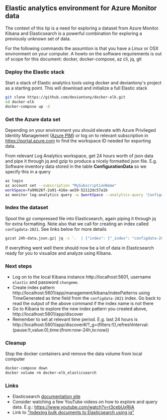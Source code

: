 ## Elastic analytics environment for Azure Monitor data

The context of this tip is a need for exploring a dataset from Azure Monitor. Kibana and Elasticsearch is a powerful combination 
for exploring a previously unknown set of data.


For the following commands the assumtion is that you have a Linux or OSX environment on your computer. 
A howto on the software requirements is out of scope for this document: docker, docker-compose, az cli, jq, git

### Deploy the Elastic stack
Start a stack of Elastic analytics tools using docker and deviantony's project as a starting point. This will download and initialize a full Elastic stack 
```bash
git clone https://github.com/deviantony/docker-elk.git
cd docker-elk
docker-compose up -d
```

### Get the Azure data set
Depending on your environment you should elevate with Azure Privileged Identity Management ([Azure PIM](https://docs.microsoft.com/en-us/azure/role-based-access-control/elevate-access-global-admin?toc=/azure/active-directory/privileged-identity-management/toc.json)) 
or log on to relevant subscription in https://portal.azure.com to find the workspace ID needed for exporting data.

From relevant Log Analytics workspace, get 24 hours worth of json data and pipe it through jq and gzip to produce a nicely formatted json file. 
E.g. Software inventory data stored in the table **ConfigurationData** so we specify this in a query
```bash
az login
az account set --subscription "MySubscriptionName"
workSpace=fa99b26f-2a91-416e-ae59-52112dc57a1b
az monitor log-analytics query -w $workSpace --analytics-query 'ConfigurationData' -t PT24H | jq -c '.[]' | gzip > 24h-data.json.gz
```

### Index the dataset
Spool the gz compressed file into Elasticsearch, again piping it through jq for extra formatting. 
Note also that we call for creating an index called `configdata-2021`. See links below for more details
```bash
gzcat 24h-data.json.gz| jq -c '.  | {"index": {"_index": "configdata-2021", "_type": "doc_type"}}, .' | curl -u elastic:changeme -XPOST "http://localhost:9200/_bulk" -H 'Content-Type: application/json' --data-binary @-
```
If everything went well there should now be a lot of data in Elasticsearch ready for you to visualize and analyze using Kibana. 


### Next steps
- Log on to the local Kibana instance http://localhost:5601, username `elastic` and password `changeme`.
- Create index pattern http://localhost:5601/app/management/kibana/indexPatterns using TimeGenerated as time field from the `configdata-2021` index. Go back to read the output of the above command if the index name is not there
- Go to Kibana to explore the new index pattern you created above, http://localhost:5601/app/discover
- Remember to set at relevant time period. E.g. last 24 hours is
   http://localhost:5601/app/discover#/?_g=(filters:!(),refreshInterval:(pause:!t,value:0),time:(from:now-24h,to:now))

### Cleanup
Stop the docker containers and remove the data volume from local computer
```bash
docker-compose down
docker volume rm docker-elk_elasticsearch
```

### Links
- Elasticsearch [documentation site](https://www.elastic.co/guide/index.html)
- Consider watching a few YouTube videos on how to explore and query data. E.g.: https://www.youtube.com/watch?v=t3cebUxRliA
- Link to ["Indexing bulk documents to Elasticsearch using jq"](https://vagisha23.wordpress.com/2020/07/26/indexing-bulk-documents-to-elasticsearch-using-jq/)
